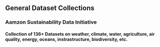 ## General Dataset Collections

### Aamzon Sustainability Data Initiative
#### Collection of 136+ Datasets on weather, climate, water, agriculture, air quality, energy, oceans, instrastructure, biodiversity, etc.
